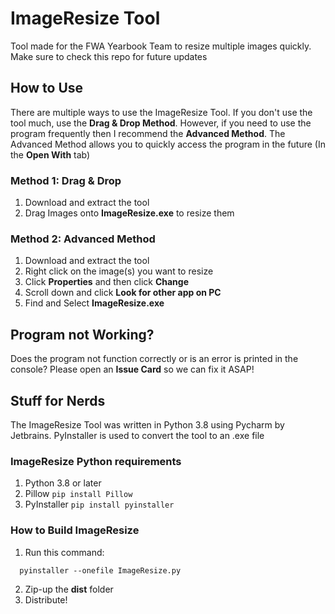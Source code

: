 # ImageResize Tool
Tool made for the FWA Yearbook Team to resize multiple images quickly. Make sure to check this repo for future updates

## How to Use
There are multiple ways to use the ImageResize Tool. If you don't use the tool much, use the **Drag & Drop Method**. However, if you need to use the program frequently then I recommend the **Advanced Method**. The Advanced Method allows you to quickly access the program in the future (In the **Open With** tab)

### Method 1: Drag & Drop
1. Download and extract the tool
2. Drag Images onto **ImageResize.exe** to resize them

### Method 2: Advanced Method
1. Download and extract the tool
2. Right click on the image(s) you want to resize
3. Click **Properties** and then click **Change**
4. Scroll down and click **Look for other app on PC**
5. Find and Select **ImageResize.exe**

## Program not Working?
Does the program not function correctly or is an error is printed in the console? Please open an **Issue Card** so we can fix it ASAP!

## Stuff for Nerds
The ImageResize Tool was written in Python 3.8 using Pycharm by Jetbrains.
PyInstaller is used to convert the tool to an .exe file

### ImageResize Python requirements
1. Python 3.8 or later
2. Pillow `pip install Pillow`
3. PyInstaller `pip install pyinstaller`

### How to Build ImageResize
1. Run this command:
```
  pyinstaller --onefile ImageResize.py
```
2. Zip-up the **dist** folder
3. Distribute!

